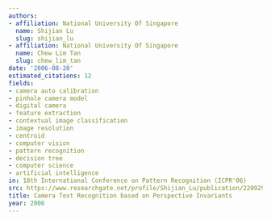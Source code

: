 ```yaml
---
authors:
- affiliation: National University Of Singapore
  name: Shijian Lu
  slug: shijian_lu
- affiliation: National University Of Singapore
  name: Chew Lim Tan
  slug: chew_lim_tan
date: '2006-08-20'
estimated_citations: 12
fields:
- camera auto calibration
- pinhole camera model
- digital camera
- feature extraction
- contextual image classification
- image resolution
- centroid
- computer vision
- pattern recognition
- decision tree
- computer science
- artificial intelligence
in: 18th International Conference on Pattern Recognition (ICPR'06)
src: https://www.researchgate.net/profile/Shijian_Lu/publication/220929286_Camera_Text_Recognition_based_on_Perspective_Invariants/links/0912f512e9e8bec52d000000.pdf
title: Camera Text Recognition based on Perspective Invariants
year: 2006
---
```

